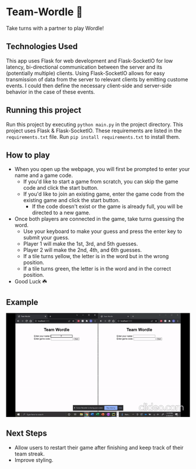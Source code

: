 # Team-Wordle 🤝
Take turns with a partner to play Wordle!

## Technologies Used

This app uses Flask for web development and Flask-SocketIO for low latency, bi-directional communication between the server and its (potentially multiple) clients. Using Flask-SocketIO allows for easy transmission of data from the server to relevant clients by emitting custome events. I could then define the necessary client-side and server-side behavior in the case of these events.

## Running this project

Run this project by executing `python main.py` in the project directory. This project uses Flask & Flask-SocketIO. These
requirements are listed in the `requirements.txt` file. Run `pip install requirements.txt` to install them.

## How to play

* When you open up the webpage, you will first be prompted to enter your name and a game code. 
  * If you'd like to start a game from scratch, you can skip the game code and click the start button. 
  * If you'd like to join an existing game, enter the game code from the existing game and click the start button. 
    * If the code doesn't exist or the game is already full, you will be directed to a new game. 
* Once both players are connected in the game, take turns guessing the word. 
  * Use your keyboard to make your guess and press the enter key to submit your guess.
  * Player 1 will make the 1st, 3rd, and 5th guesses.
  * Player 2 will make the 2nd, 4th, and 6th guesses. 
  * If a tile turns yellow, the letter is in the word but in the wrong position. 
  * If a tile turns green, the letter is in the word and in the correct position. 
* Good Luck ☘️

## Example

![Alt text](example.gif)

## Next Steps

* Allow users to restart their game after finishing and keep track of their team streak. 
* Improve styling.
